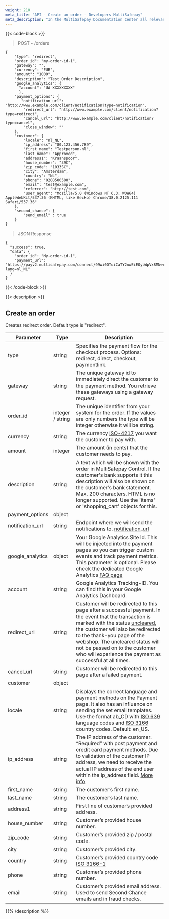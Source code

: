 ```yaml
---
weight: 210
meta_title: "API - Create an order - Developers MultiSafepay"
meta_description: "In the MultiSafepay Documentation Center all relevant information regarding our Plugins and API. As well as Support pages for Payment Method, Tools and General Questions. You can also find the contact details of our Support Team and Integration Team."
---
```

{{< code-block >}}
> POST - /orders

```shell
{
    "type": "redirect",
    "order_id": "my-order-id-1",
    "gateway": "",
    "currency": "EUR",
    "amount": "1000",
    "description": "Test Order Description",
    "google_analytics": { 
      "account": "UA-XXXXXXXXX" 
      },
    "payment_options": {
       "notification_url": "http://www.example.com/client/notification?type=notification",
        "redirect_url": "http://www.example.com/client/notification?type=redirect",
        "cancel_url": "http://www.example.com/client/notification?type=cancel", 
        "close_window": ""
    },
    "customer": {
        "locale": "nl_NL",
        "ip_address": "80.123.456.789",
        "first_name": "Testperson-nl",
        "last_name": "Approved",
        "address1": "Kraanspoor",
        "house_number": "39C",
        "zip_code": "1033SC",
        "city": "Amsterdam",
        "country": "NL",
        "phone": "0208500500",
        "email": "test@example.com",
        "referrer": "http://test.com",
        "user_agent": "Mozilla/5.0 (Windows NT 6.3; WOW64) AppleWebKit/537.36 (KHTML, like Gecko) Chrome/38.0.2125.111 Safari/537.36"
    },
    "second_chance": {
        "send_email" : true
    }
}

```


> JSON Response


```shell
{
  "success": true,
  "data": {
    "order_id": "My-order-id-1",
    "payment_url": "https://payv2.multisafepay.com/connect/99wi0OTuiCaTY2nwEiEOybWpVx8MNwrJ75c/?lang=nl_NL"
  }
}
```
{{< /code-block >}}

{{< description >}}
## Create an order
Creates redirect order. Default type is "redirect".


| Parameter                   | Type      | Description                                                                                |
|-----------------------------|-----------|--------------------------------------------------------------------------------------------|
| type                        | string    | Specifies the payment flow for the checkout process. Options: redirect, direct, checkout, paymentlink. |
| gateway                     | string    | The unique gateway id to immediately direct the customer to the payment method. You retrieve these gateways using a gateway request.  |
| order_id                    | integer / string    | The unique identifier from your system for the order. If the values are only numbers the type will be integer otherwise it will be string.                                     |
| currency                    | string    | The currency [ISO-4217](https://www.iso.org/iso-4217-currency-codes.html) you want the customer to pay with.   |
| amount                      | integer   | The amount (in cents) that the customer needs to pay.                                      |
| description                 | string    | A text which will be shown with the order in MultiSafepay Control. If the customer's bank supports it this description will also be shown on the customer's bank statement. Max. 200 characters. HTML is no longer supported. Use the 'items' or 'shopping_cart' objects for this.  |
| payment_options             | object    |                             |
| notification_url            | string    | Endpoint where we will send the notifications to. [notification_url](/faq/api/how-does-the-notification-url-work/)|
| google_analytics            | object    | Your Google Analytics Site Id. This will be injected into the payment pages so you can trigger custom events and track payment metrics. This parameter is optional. Please check the dedicated Google Analytics [FAQ page](/faq/api/google-analytics-tracking/)|
| account                     | string    | Google Analytics Tracking-ID. You can find this in your Google Analytics Dashboard. 
| redirect_url                | string    | Customer will be redirected to this page after a successful payment. In the event that the transaction is marked with the status [uncleared](/faq/getting-started/glossary/#uncleared), the customer will also be redirected to the thank-you page of the webshop. The uncleared status will not be passed on to the customer who will experience the payment as successful at all times.|
| cancel_url                  | string    | Customer will be redirected to this page after a failed payment.  | 
| customer                    | object    |                                 |
| locale                      | string    | Displays the correct language and payment methods on the Payment page. It also has an influence on sending the set email templates. Use the format ab_CD with [ISO 639](https://www.iso.org/iso-639-language-codes.html) language codes and [ISO 3166](https://www.iso.org/iso-3166-country-codes.html) country codes. Default: en_US. | 
| ip_address                  | string    | The IP address of the customer. “Required” with post payment and credit card payment methods. Due to validation of the customer IP address, we need to receive the actual IP address of the end user within the ip_address field.  [More info](/faq/api/ip_address/) | 
| first_name                  | string    | The customer’s first name.                   |
| last_name                   | string    | The customer’s last name.                    |
| address1                    | string    | First line of customer’s provided address.   |
| house_number                | string    | Customer’s provided house number.            |
| zip_code                    | string    | Customer’s provided zip / postal code.       |
| city                        | string    | Customer’s provided city.                    |
| country                     | string    | Customer’s provided country code [ISO 3166-1](https://www.iso.org/iso-3166-country-codes.html) |
| phone                       | string    | Customer’s provided phone number.            |
| email                       | string    | Customer’s provided email address. Used to send Second Chance emails and in fraud checks.   |
{{% /description %}}
